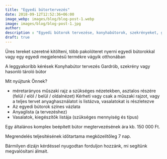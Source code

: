 ```yaml
---
title: "Egyedi bútortervezés"
date: 2018-09-12T12:52:36+06:00
image_webp: images/blog/blog-post-1.webp
image: images/blog/blog-post-1.jpg
author: 
description : "Egyedi bútorok tervezése, konyhabútorok, szekrényeket, gardróbok"
draft: true
---
```


Üres tereket szeretné kitölteni, több pakolóteret nyerni egyedi bútorokkal
vagy egy egyedi megjelenésű termékre vágyik otthonában

A leggyakoribb kérések
Konyhabútor tervezés
Gardrób, szekrény vagy hasonló tároló bútor

Mit nyújtunk Önnek?
- méretarányos műszaki rajz a szükséges nézetekben, asztalos részére (felül / elöl / belül / oldalnézet)
Kérheti vagy csak a műszaki rajzot, vagy a teljes tervet anyaghasználatot is listázva, vasalatokat is részletezve 
- Az egyedi bútorok színes vázlata
- Anyaglista (a tervezéshez)
- Vasalatok, kiegészítők listája (szükséges mennyiség és típus)

Egy általános komplex beépített bútor megtervezésének ára kb. 150 000 Ft.

Megrendelés teljesítésének időtartama megközelítőleg 7 nap.

Bármilyen dizájn kérdéssel nyugodtan forduljon hozzánk, mi segítünk megvalósítani álmait.